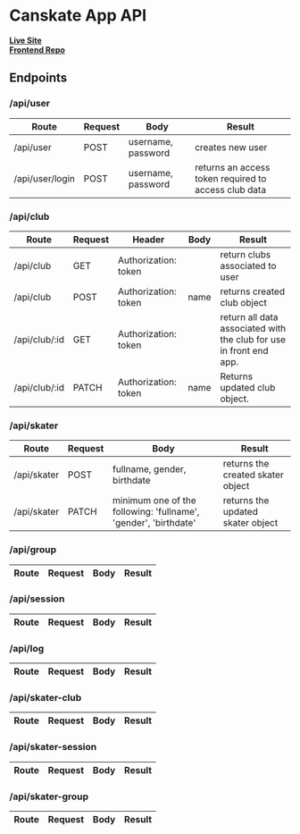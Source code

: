 # Canskate App API

**[Live Site](https://canskate.vercel.app)**  
**[Frontend Repo](https://github.com/marcuses101/canskate)**

## Endpoints

### /api/user

Route | Request | Body | Result
----- | ------ | ------ | ------ | 
/api/user | POST | username, password | creates new user
/api/user/login | POST | username, password | returns an access token required to access club data

### /api/club
Route | Request | Header | Body | Result
----- | ------ | ------ | ------ | ----- |
/api/club | GET | Authorization: token | | return clubs associated to user
/api/club | POST | Authorization: token | name | returns created club object
/api/club/:id | GET | Authorization: token | | return all data associated with the club for use in front end app.
/api/club/:id | PATCH | Authorization: token | name | Returns updated club object.

### /api/skater

Route | Request | Body | Result
----- | ------ | ------ | ------ | 
/api/skater | POST | fullname, gender, birthdate | returns the created skater object
/api/skater | PATCH | minimum one of the following: 'fullname', 'gender', 'birthdate' | returns the updated skater object


### /api/group

Route | Request | Body | Result
----- | ------ | ------ | ------ | 

### /api/session

Route | Request | Body | Result
----- | ------ | ------ | ------ | 

### /api/log

Route | Request | Body | Result
----- | ------ | ------ | ------ | 

### /api/skater-club

Route | Request | Body | Result
----- | ------ | ------ | ------ | 

### /api/skater-session

Route | Request | Body | Result
----- | ------ | ------ | ------ | 

### /api/skater-group
Route | Request | Body | Result
----- | ------ | ------ | ------ | 
